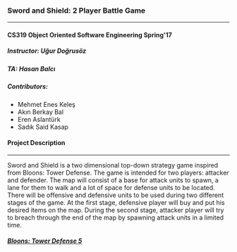 ### Sword and Shield: 2 Player Battle Game 
---

#### CS319 Object Oriented Software Engineering Spring'17
##### Instructor: Uğur Doğrusöz
##### TA: Hasan Balcı

##### Contributors:
* Mehmet Enes Keleş
* Akın Berkay Bal
* Eren Aslantürk
* Sadık Said Kasap

#### Project Description
---


Sword and Shield is a two dimensional top-down strategy game inspired from Bloons: Tower Defense. The game is intended for two players: attacker and defender. The map will consist of a base for attack units to spawn, a lane for them to walk and a lot of space for defense units to be located. There will be offensive and defensive units to be used during two different stages of the game. At the first stage, defensive player will buy and put his desired items on the map. During the second stage, attacker player will try to breach through the end of the map by spawning attack units in a limited time.       



##### [Bloons: Tower Defense 5](https://ninjakiwi.com/Games/Tower-Defense/Bloons-Tower-Defense-5.html)
